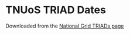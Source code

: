 # TNUoS TRIAD Dates

Downloaded from the [National Grid TRIADs
page](https://www.nationalgrideso.com/industry-information/charging/triads-data)
